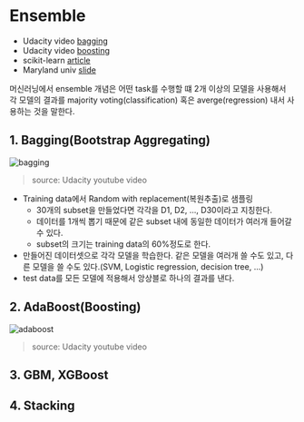 # Ensemble

- Udacity video [bagging](https://www.youtube.com/watch?v=2Mg8QD0F1dQ)
- Udacity video [boosting](https://www.youtube.com/watch?v=GM3CDQfQ4sw)
- scikit-learn [article](http://scikit-learn.org/stable/auto_examples/ensemble/plot_bias_variance.html)
- Maryland univ [slide](http://www.cs.umd.edu/class/spring2006/cmsc726/Lectures/EnsembleMethods.pdf)

머신러닝에서 ensemble 개념은 어떤 task를 수행할 떄 2개 이상의 모델을 사용해서 각 모델의 결과를 majority voting(classification) 혹은 averge(regression) 내서 사용하는 것을 말한다.

## 1. Bagging(Bootstrap Aggregating)

![bagging](https://i.imgur.com/4tGnVNR.png)

> source: Udacity youtube video

- Training data에서 Random with replacement(복원추출)로 샘플링
    + 30개의 subset을 만들었다면 각각을 D1, D2, ..., D30이라고 지칭한다.
    + 데이터를 1개씩 뽑기 때문에 같은 subset 내에 동일한 데이터가 여러개 들어갈 수 있다.
    + subset의 크기는 training data의 60%정도로 한다.
- 만들어진 데이터셋으로 각각 모델을 학습한다. 같은 모델을 여러개 쓸 수도 있고, 다른 모델을 쓸 수도 있다.(SVM, Logistic regression, decision tree, ...)
- test data를 모든 모델에 적용해서 앙상블로 하나의 결과를 낸다.

## 2. AdaBoost(Boosting)

![adaboost](https://i.imgur.com/v8VoSLk.png)

> source: Udacity youtube video


## 3. GBM, XGBoost

## 4. Stacking
